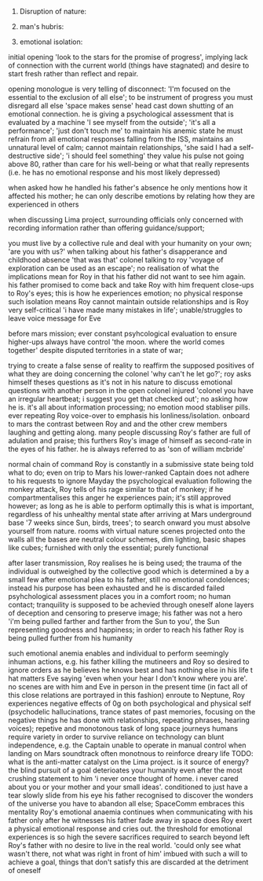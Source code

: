 <!-- SPDX-License-Identifier: zlib-acknowledgement -->

1. Disruption of nature:

2. man's hubris:

3. emotional isolation:

initial opening 'look to the stars for the promise of progress', 
implying lack of connection with the current world (things have stagnated) 
and desire to start fresh rather than reflect and repair.

opening monologue is very telling of disconnect: 
'I'm focused on the essential to the exclusion of all else'; 
to be instrument of progress you must disregard all else 'space makes sense'
head cast down shutting of an emotional connection. 
he is giving a psychological assessment that is evaluated by a machine
'I see myself from the outside'; 'it's all a performance'; 'just don't touch me' 
to maintain his anemic state he must refrain from all emotional responses
falling from the ISS, maintains an unnatural level of calm; 
cannot maintain relationships, 'she said I had a self-destructive side'; 
'i should feel something'
they value his pulse not going above 80, 
rather than care for his well-being or what that really represents 
(i.e. he has no emotional response and his most likely depressed)

when asked how he handled his father's absence he only mentions how it affected his mother; 
he can only describe emotions by relating how they are experienced in others

when discussing Lima project, surrounding officials only concerned with recording information 
rather than offering guidance/support; 

you must live by a collective rule and deal with your humanity on your own; 'are you with us?'
when talking about his father's disapperance and childhood absence 'that was that'
colonel talking to roy 'voyage of exploration can be used as an escape'; 
no realisation of what the implications mean for Roy in that his father did not want to see him again. 
his father promised to come back and take Roy with him
frequent close-ups to Roy's eyes; this is how he experiences emotion; no physical response
such isolation means Roy cannot maintain outside relationships and is Roy very self-critical
'i have made many mistakes in life'; unable/struggles to leave voice message for Eve

before mars mission; ever constant psyhcological evaluation 
to ensure higher-ups always have control
'the moon. where the world comes together' despite disputed territories in a state of war; 

trying to create a false sense of reality to reaffirm the supposed positives of what they are doing
concerning the colonel 'why can't he let go?'; 
roy asks himself theses questions as it's not in his nature to discuss emotional questions with another person in the open
colonel injured 'colonel you have an irregular heartbeat; i suggest you get that checked out'; 
no asking how he is. it's all about information processing; no emotion
mood stabliser pills.
ever repeating Roy voice-over to emphasis his lonliness/isolation.
onboard to mars the contrast between Roy and and the other crew members laughing and getting along.
many people discussing Roy's father are full of adulation and praise; 
this furthers Roy's image of himself as second-rate in the eyes of his father. 
he is always referred to as 'son of william mcbride'

normal chain of command Roy is constantly in a submissive state being told what to do; 
even on trip to Mars his lower-ranked Captain does not adhere to his requests to ignore Mayday
the psychological evaluation following the monkey attack, Roy tells of his rage similar to that of monkey; 
if he compartmentalises this anger he experiences pain; 
it's still approved however; as long as he is able to perform optimally this is what is important, regardless of his unhealthy mental state
after arriving at Mars underground base '7 weeks since Sun, birds, trees'; 
to search onward you must absolve yourself from nature.
rooms with virtual nature scenes projected onto the walls
all the bases are neutral colour schemes, 
dim lighting, basic shapes like cubes; furnished with only the essential; purely functional

after laser transmission, Roy realises he is being used; 
the trauma of the individual is outweighed by the collective good which is determined 
a by a small few
after emotional plea to his father, still no emotional condolences; instead his purpose has been exhausted and he is discarded
failed psyhchological assessment places you in a comfort room; no human contact; tranquility is supposed to be achevied through oneself alone
layers of deception and censoring to preserve image; his father was not a hero
'i'm being pulled farther and farther from the Sun to you', the Sun representing goodness and happiness; 
in order to reach his father Roy is being pulled further from his humanity

such emotional anemia enables and individual to perform seemingly inhuman actions, 
e.g. his father killing the mutineers and Roy so desired to ignore orders as he believes he knows best and has nothing else in his life t hat matters
Eve saying 'even when your hear I don't know where you are'. no scenes are with him and Eve in person in the present time (in fact all of this close relations are portrayed in this fashion)
enroute to Neptune, Roy experiences negative effects of 0g on both psychological and physical self 
(psychodelic hallucinations, trance states of past memories, focusing on the negative things he has done with relationships, 
repeating phrases, hearing voices); repetive and monotonous task of long space journeys
humans require variety in order to survive
reliance on technology can blunt independence, e.g. the Captain unable to operate in manual control when landing on Mars
soundtrack often monotnous to reinforce dreary life 
TODO: what is the anti-matter catalyst on the Lima project. is it source of energy?
the blind pursuit of a goal deterioates your humanity
even after the most crushing statement to him 'i never once thought of home. i never cared about you or your mother and your small ideas'. 
conditioned to just have a tear slowly slide from his eye
his father recognised to discover the wonders of the universe you have to abandon all else; SpaceComm embraces this mentality 
Roy's emotional anaemia continues when communicating with his father
only after he witnesses his father fade away in space does Roy exert a physical emotional response and cries out. the threshold for emotional experiences is so high
the severe sacrifices required to search beyond left Roy's father with no desire to live in the real world. 
'could only see what wasn't there, not what was right in front of him' imbued with such a will to achieve a goal, things that don't satisfy this are discarded at the detriment of oneself
